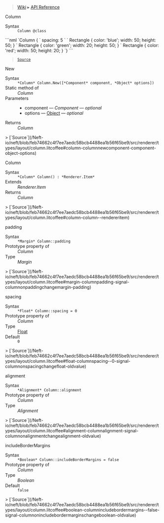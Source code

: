 > [Wiki](Home) ▸ [API Reference](API-Reference)

Column
<dl><dt>Syntax</dt><dd><code>Column @class</code></dd></dl>
```nml
`Column {
`   spacing: 5
`
`   Rectangle { color: 'blue'; width: 50; height: 50; }
`   Rectangle { color: 'green'; width: 20; height: 50; }
`   Rectangle { color: 'red'; width: 50; height: 20; }
`}
```

> [`Source`](/Neft-io/neft/blob/feb74662c4f7ee7aedc58bcb4488ea1b56f65be9/src/renderer/types/layout/column.litcoffee#column-class)

New
<dl><dt>Syntax</dt><dd><code>&#x2A;Column&#x2A; Column.New([&#x2A;Component&#x2A; component, &#x2A;Object&#x2A; options])</code></dd><dt>Static method of</dt><dd><i>Column</i></dd><dt>Parameters</dt><dd><ul><li>component — <i>Component</i> — <i>optional</i></li><li>options — <a href="/Neft-io/neft/wiki/Utils-API.md#boolean-isobjectany-value">Object</a> — <i>optional</i></li></ul></dd><dt>Returns</dt><dd><i>Column</i></dd></dl>
> [`Source`](/Neft-io/neft/blob/feb74662c4f7ee7aedc58bcb4488ea1b56f65be9/src/renderer/types/layout/column.litcoffee#column-columnnewcomponent-component-object-options)

Column
<dl><dt>Syntax</dt><dd><code>&#x2A;Column&#x2A; Column() : &#x2A;Renderer.Item&#x2A;</code></dd><dt>Extends</dt><dd><i>Renderer.Item</i></dd><dt>Returns</dt><dd><i>Column</i></dd></dl>
> [`Source`](/Neft-io/neft/blob/feb74662c4f7ee7aedc58bcb4488ea1b56f65be9/src/renderer/types/layout/column.litcoffee#column-column--rendereritem)

padding
<dl><dt>Syntax</dt><dd><code>&#x2A;Margin&#x2A; Column::padding</code></dd><dt>Prototype property of</dt><dd><i>Column</i></dd><dt>Type</dt><dd><i>Margin</i></dd></dl>
> [`Source`](/Neft-io/neft/blob/feb74662c4f7ee7aedc58bcb4488ea1b56f65be9/src/renderer/types/layout/column.litcoffee#margin-columnpadding-signal-columnonpaddingchangemargin-padding)

spacing
<dl><dt>Syntax</dt><dd><code>&#x2A;Float&#x2A; Column::spacing = 0</code></dd><dt>Prototype property of</dt><dd><i>Column</i></dd><dt>Type</dt><dd><a href="/Neft-io/neft/wiki/Utils-API.md#boolean-isfloatany-value">Float</a></dd><dt>Default</dt><dd><code>0</code></dd></dl>
> [`Source`](/Neft-io/neft/blob/feb74662c4f7ee7aedc58bcb4488ea1b56f65be9/src/renderer/types/layout/column.litcoffee#float-columnspacing--0-signal-columnonspacingchangefloat-oldvalue)

alignment
<dl><dt>Syntax</dt><dd><code>&#x2A;Alignment&#x2A; Column::alignment</code></dd><dt>Prototype property of</dt><dd><i>Column</i></dd><dt>Type</dt><dd><i>Alignment</i></dd></dl>
> [`Source`](/Neft-io/neft/blob/feb74662c4f7ee7aedc58bcb4488ea1b56f65be9/src/renderer/types/layout/column.litcoffee#alignment-columnalignment-signal-columnonalignmentchangealignment-oldvalue)

includeBorderMargins
<dl><dt>Syntax</dt><dd><code>&#x2A;Boolean&#x2A; Column::includeBorderMargins = false</code></dd><dt>Prototype property of</dt><dd><i>Column</i></dd><dt>Type</dt><dd><i>Boolean</i></dd><dt>Default</dt><dd><code>false</code></dd></dl>
> [`Source`](/Neft-io/neft/blob/feb74662c4f7ee7aedc58bcb4488ea1b56f65be9/src/renderer/types/layout/column.litcoffee#boolean-columnincludebordermargins--false-signal-columnonincludebordermarginschangeboolean-oldvalue)

